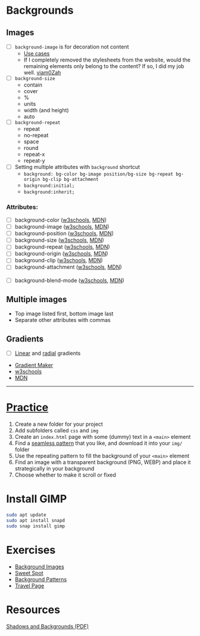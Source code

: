 # Backgrounds

## Images

- [ ] `background-image` is for decoration not content
    * [Use cases](https://stackoverflow.com/a/1469139)
    * If I completely removed the stylesheets from the website, would the remaining elements only belong to the content? If so, I did my job well.
    [viam0Zah](https://stackoverflow.com/a/769189)
- [ ] `background-size`
   * contain
   * cover
   * %
   * units
   * width (and height)
   * auto
- [ ] `background-repeat`
   * repeat
   * no-repeat
   * space
   * round
   * repeat-x
   * repeat-y
- [ ] Setting multiple attributes with `background` shortcut
   * `background: bg-color bg-image position/bg-size bg-repeat bg-origin bg-clip bg-attachment`
   *  `background:initial;`
   * `background:inherit;`


### Attributes:
- [ ] background-color ([w3schools](https://www.w3schools.com/css/css_background.asp), [MDN](https://developer.mozilla.org/en-US/docs/Web/CSS/background-color))
- [ ] background-image ([w3schools](https://www.w3schools.com/css/css_background_image.asp), [MDN](https://developer.mozilla.org/en-US/docs/Web/CSS/background-image))
- [ ] background-position ([w3schools](https://www.w3schools.com/cssref/pr_background-position.asp), [MDN](https://developer.mozilla.org/en-US/docs/Web/CSS/background-position
))
- [ ] background-size ([w3schools](https://www.w3schools.com/cssref/css3_pr_background-size.asp), [MDN](https://developer.mozilla.org/en-US/docs/Web/CSS/background-size))
- [ ] background-repeat ([w3schools](https://www.w3schools.com/css/css_background_repeat.asp), [MDN](https://developer.mozilla.org/en-US/docs/Web/CSS/background-repeat))
- [ ] background-origin ([w3schools](https://www.w3schools.com/cssref/css3_pr_background-origin.asp), [MDN](https://developer.mozilla.org/en-US/docs/Web/CSS/background-origin))
- [ ] background-clip ([w3schools](), [MDN]([clip](https://developer.mozilla.org/en-US/docs/Web/CSS/background-clip)))
- [ ] background-attachment ([w3schools](https://www.w3schools.com/css/css_background_attachment.asp), [MDN](https://developer.mozilla.org/en-US/docs/Web/CSS/background-attachment))
<br><br>
- [ ] background-blend-mode ([w3schools](https://www.w3schools.com/cssref/pr_background-blend-mode.asp), [MDN](https://developer.mozilla.org/en-US/docs/Web/CSS/background-blend-mode))

## Multiple images
* Top image listed first, bottom image last
* Separate other attributes with commas

## Gradients
- [ ] [Linear](https://developer.mozilla.org/en-US/docs/Web/CSS/linear-gradient()) and [radial](https://developer.mozilla.org/en-US/docs/Web/CSS/radial-gradient()) gradients
* [Gradient Maker](https://cssgradient.io/)
* [w3schools](https://www.w3schools.com/css/css3_gradients.asp)
* [MDN](https://developer.mozilla.org/en-US/docs/Web/CSS/linear-gradient())

---

# [Practice](https://classroom.github.com/assignment-invitations/5fc923c3005d043c0980fbd8d6b57110)
1. Create a new folder for your project
2. Add subfolders called `css` and  `img`
3. Create an `index.html` page with some (dummy) text in a `<main>` element
4. Find a [seamless pattern](https://pixabay.com/images/search/seamless%20pattern/) that you like, and download it into your `img/` folder
5. Use the repeating pattern to fill the background of your `<main>` element
6. Find an image with a transparent background (PNG, WEBP) and place it strategically in your background
7. Choose whether to make it scroll or fixed

# Install GIMP

```bash
sudo apt update
sudo apt install snapd
sudo snap install gimp
```

# Exercises
* [Background Images](https://github.com/FbW-E04-1/UIB-boxmodel-backgroundimages)
* [Sweet Spot](https://github.com/FbW-E04-1/UIB-box-model-the-sweet-spot)
* [Background Patterns](https://github.com/FbW-E04-1/UIB-box-model-background-patterns)
* [Travel Page](https://github.com/FbW-E04-1/UIB-box-model-travel-page)

# Resources

[Shadows and Backgrounds (PDF)](https://github.com/DigitalCareerInstitute/web-dev-v3-slides/blob/master/B_UI-Basics/03_Box-Model/Box_Model_Part_II.pdf)
